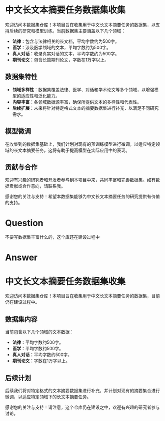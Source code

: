 
# 中文长文本摘要任务数据集收集

欢迎访问本数据集仓库！本项目旨在收集用于中文长文本摘要任务的数据集，以支持后续的研究和模型训练。当前数据集主要涵盖以下几个领域：

- **法律**：包含与法律相关的长文档，平均字数约为500字。
- **医学**：涉及医学领域的文本，平均字数约为500字。
- **真人对话**：收录真实对话的文本，平均字数约为500字。
- **期刊论文**：包含长篇期刊论文，字数在1万字以上。

## 数据集特性

- **领域多样性**：数据集覆盖法律、医学、对话和学术论文等多个领域，以增强模型的适应性和泛化能力。
- **内容丰富**：各领域数据源丰富，确保所提供文本的多样性和代表性。
- **后续扩展**：未来将针对特定格式文本的摘要数据集进行补充，以满足不同研究需求。

## 模型微调

在收集到的数据集基础上，我们计划对现有的预训练模型进行微调，以适应特定领域的长文本摘要任务。这将有助于提高模型在实际应用中的表现。

## 贡献与合作

欢迎有兴趣的研究者和开发者参与到本项目中来，共同丰富和完善数据集。如有数据贡献或合作意向，请联系我。

感谢您的关注与支持！希望本数据集能够为中文长文本摘要任务的研究提供有价值的支持。

# Question

不要写数据集丰富什么的，这个库还在建设过程中

# Answer

# 中文长文本摘要任务数据集收集

欢迎访问本数据集仓库！本项目旨在收集用于中文长文本摘要任务的数据集，目前仍在建设过程中。

## 数据集内容

当前包含以下几个领域的文本数据：

- **法律**：平均字数约500字。
- **医学**：平均字数约500字。
- **真人对话**：平均字数约500字。
- **期刊论文**：字数在1万字以上。

## 后续计划

后续我们将对特定格式的文本摘要数据集进行补充，并计划对现有的摘要集合进行微调，以适应特定领域下的长文本摘要任务。

感谢您的关注与支持！请注意，这个仓库仍在建设之中，欢迎有兴趣的研究者参与讨论。
